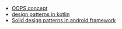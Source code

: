 * [OOPS concept](https://javarevisited.blogspot.com/2018/07/10-object-oriented-design-principles.html)
* [design patterns in kotlin](https://medium.com/@ahmedrizwan/kotlin-design-patterns-the-strategy-724c1ab632f6)
* [Solid design patterns in android framework](https://academy.realm.io/posts/donn-felker-solid-part-4/)
